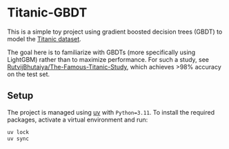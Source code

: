 # Titanic-GBDT

This is a simple toy project using gradient boosted decision trees (GBDT) to model the [Titanic dataset](https://www.kaggle.com/competitions/titanic/data).

The goal here is to familiarize with GBDTs (more specifically using LightGBM) rather than to maximize performance. For such a study, see [RutvijBhutaiya/The-Famous-Titanic-Study](https://github.com/RutvijBhutaiya/The-Famous-Titanic-Study), which achieves >98% accuracy on the test set.


## Setup

The project is managed using [uv](https://docs.astral.sh/uv/) with `Python=3.11`. To install the required packages, activate a virtual environment and run:

```sh
uv lock
uv sync
```

